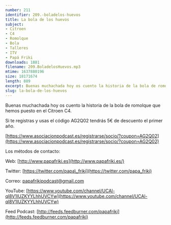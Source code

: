 ```yaml
---
number: 211
identifier: 209.-boladelos-huevos
title: La bola de los huevos
subject:
- Citroen
- C4
- Romolque
- Bola
- Talleres
- ITV
- Papá Friki
downloads: 1881
filename: 209.BoladelosHuevos.mp3
mtime: 1637880196
size: 18171674
length: 889
excerpt: Buenas muchachada hoy os cuento la historia de la bola de romolque que hemos puesto en el Citroen C4
slug: la-bola-de-los-huevos
---
```

Buenas muchachada hoy os cuento la historia de la bola de romolque que hemos puesto en el Citroen C4.

Si te registras y usas el código AG2Q02 tendrás 5€ de descuento el primer año.

[https://www.asociacionpodcast.es/registrarse/socio/?coupon=AG2Q02](https://www.asociacionpodcast.es/registrarse/socio/?coupon=AG2Q02)

Los métodos de contacto:

Web: [http://www.papafriki.es](http://www.papafriki.es/)

Twitter: [https://twitter.com/papa\_friki](https://twitter.com/papa_friki)

Correo: [papafrikipodcast@gmail.com](https://archive.org/details/papafrikipodast@gmail.com)

YouTube: [https://www.youtube.com/channel/UCAl-ql8V1IUZKYYLhhUVCYw](https://www.youtube.com/channel/UCAl-ql8V1IUZKYYLhhUVCYw)

Feed Podcast: [http://feeds.feedburner.com/papafriki](http://feeds.feedburner.com/papafriki)